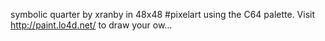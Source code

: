 symbolic quarter by xranby in 48x48 #pixelart using the C64 palette. Visit http://paint.lo4d.net/ to draw your ow… 